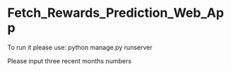 # Fetch_Rewards_Prediction_Web_App

To run it please use: python manage.py runserver

Please input three recent months numbers
